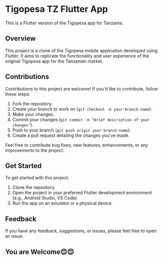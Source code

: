 # Tigopesa TZ Flutter App

This is a Flutter version of the Tigopesa app for Tanzania.

## Overview

This project is a clone of the Tigopesa mobile application developed using Flutter. It aims to replicate the functionality and user experience of the original Tigopesa app for the Tanzanian market.

## Contributions

Contributions to this project are welcome! If you'd like to contribute, follow these steps:

1. Fork the repository.
2. Create your branch to work on (`git checkout -b your-branch-name`).
3. Make your changes.
4. Commit your changes (`git commit -m "Brief description of your changes"`).
5. Push to your branch (`git push origin your-branch-name`).
6. Create a pull request detailing the changes you've made.

Feel free to contribute bug fixes, new features, enhancements, or any improvements to the project.

## Get Started

To get started with this project:

1. Clone the repository.
2. Open the project in your preferred Flutter development environment (e.g., Android Studio, VS Code).
3. Run the app on an emulator or a physical device.

## Feedback

If you have any feedback, suggestions, or issues, please feel free to open an issue.

## You are Welcome😊😊
